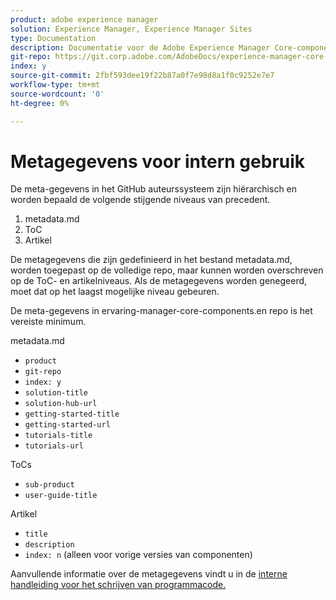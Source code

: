 ```yaml
---
product: adobe experience manager
solution: Experience Manager, Experience Manager Sites
type: Documentation
description: Documentatie voor de Adobe Experience Manager Core-componenten
git-repo: https://git.corp.adobe.com/AdobeDocs/experience-manager-core-components.nl-NL
index: y
source-git-commit: 2fbf593dee19f22b87a0f7e98d8a1f0c9252e7e7
workflow-type: tm+mt
source-wordcount: '0'
ht-degree: 0%

---
```



# Metagegevens voor intern gebruik

De meta-gegevens in het GitHub auteurssysteem zijn hiërarchisch en worden bepaald de volgende stijgende niveaus van precedent.

1. metadata.md
1. ToC
1. Artikel

De metagegevens die zijn gedefinieerd in het bestand metadata.md, worden toegepast op de volledige repo, maar kunnen worden overschreven op de ToC- en artikelniveaus. Als de metagegevens worden genegeerd, moet dat op het laagst mogelijke niveau gebeuren.

De meta-gegevens in ervaring-manager-core-components.en repo is het vereiste minimum.

metadata.md

* `product`
* `git-repo`
* `index: y`
* `solution-title`
* `solution-hub-url`
* `getting-started-title`
* `getting-started-url`
* `tutorials-title`
* `tutorials-url`

ToCs

* `sub-product`
* `user-guide-title`

Artikel

* `title`
* `description`
* `index: n` (alleen voor vorige versies van componenten)

Aanvullende informatie over de metagegevens vindt u in de [interne handleiding voor het schrijven van programmacode.](https://experienceleague.adobe.com/docs/authoring-guide-exl/using/authoring/features/metadata.html#solution)
